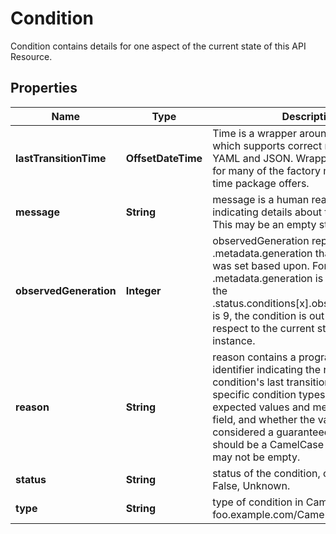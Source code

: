 

# Condition

Condition contains details for one aspect of the current state of this API Resource.

## Properties

Name | Type | Description | Notes
------------ | ------------- | ------------- | -------------
**lastTransitionTime** | **OffsetDateTime** | Time is a wrapper around time.Time which supports correct marshaling to YAML and JSON.  Wrappers are provided for many of the factory methods that the time package offers. | 
**message** | **String** | message is a human readable message indicating details about the transition. This may be an empty string. | 
**observedGeneration** | **Integer** | observedGeneration represents the .metadata.generation that the condition was set based upon. For instance, if .metadata.generation is currently 12, but the .status.conditions[x].observedGeneration is 9, the condition is out of date with respect to the current state of the instance. |  [optional]
**reason** | **String** | reason contains a programmatic identifier indicating the reason for the condition&#39;s last transition. Producers of specific condition types may define expected values and meanings for this field, and whether the values are considered a guaranteed API. The value should be a CamelCase string. This field may not be empty. | 
**status** | **String** | status of the condition, one of True, False, Unknown. | 
**type** | **String** | type of condition in CamelCase or in foo.example.com/CamelCase. | 



